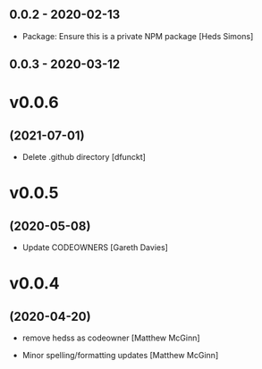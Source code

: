 ## 0.0.2 - 2020-02-13

* Package: Ensure	this is	a private NPM package [Heds Simons]

## 0.0.3 - 2020-03-12

# v0.0.6
## (2021-07-01)

* Delete .github directory [dfunckt]

# v0.0.5
## (2020-05-08)

* Update CODEOWNERS [Gareth Davies]

# v0.0.4
## (2020-04-20)

* remove hedss as codeowner [Matthew McGinn]

* Minor spelling/formatting updates [Matthew McGinn]
